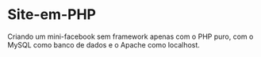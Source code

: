 # Site-em-PHP
Criando um mini-facebook sem framework apenas com o PHP puro, com o MySQL como banco de dados e o Apache como localhost.
